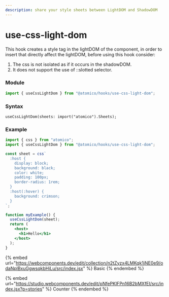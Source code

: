 ```yaml
---
description: share your style sheets between LightDOM and ShadowDOM
---
```


# use-css-light-dom

This hook creates a style tag in the lightDOM of the component, in order to insert that directly affect the lightDOM, before using this hook consider:

1. The css is not isolated as if it occurs in the shadowDOM.
2. It does not support the use of ::slotted selector.

### Module

```javascript
import { useCssLightDom } from "@atomico/hooks/use-css-light-dom";
```

### Syntax

```tsx
useCssLightDom(sheets: import("atomico").Sheets);
```

### Example

```jsx
import { css } from "atomico";
import { useCssLightDom } from "@atomico/hooks/use-css-light-dom";

const sheet = css`
  :host {
    display: block;
    background: black;
    color: white;
    padding: 100px;
    border-radius: 1rem;
  }
  :host(:hover) {
    background: crimson;
  }
`;

function myExample() {
  useCssLightDom(sheet);
  return (
    <host>
      <h1>Hello</h1>
    </host>
  );
}
```

{% embed url="https://webcomponents.dev/edit/collection/n2tZyzx4LMKqk1jNE0e9/odaNplBxuGgwsqkbHiLu/src/index.jsx" %}
Basic
{% endembed %}

{% embed url="https://studio.webcomponents.dev/edit/pNfePKlFPn16B2bMXfEI/src/index.jsx?p=stories" %}
Counter
{% endembed %}
